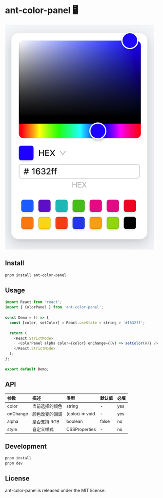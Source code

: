 # ant-color-panel 🖥

![Demo](./src/demo.png)

## Install

```bash
pnpm install ant-color-panel
```

## Usage

```js
import React from 'react';
import { ColorPanel } from 'ant-color-panel';

const Demo = () => {
  const [color, setColor] = React.useState < string > '#1632ff';

  return (
    <React.StrictMode>
      <ColorPanel alpha color={color} onChange={(v) => setColor(v)} />
    </React.StrictMode>
  );
};

export default Demo;
```

## API

| 参数     | 描述           | 类型            | 默认值 | 必填 |
| :------- | :------------- | :-------------- | :----- | :--- |
| color    | 当前选择的颜色 | string          | -      | yes  |
| onChange | 颜色改变的回调 | (color) => void | -      | yes  |
| alpha    | 是否支持 RGB   | boolean         | false  | no   |
| style    | 自定义样式     | CSSProperties   | -      | no   |

## Development

```bash
pnpm install
pnpm dev
```

## License

ant-color-panel is released under the MIT license.

